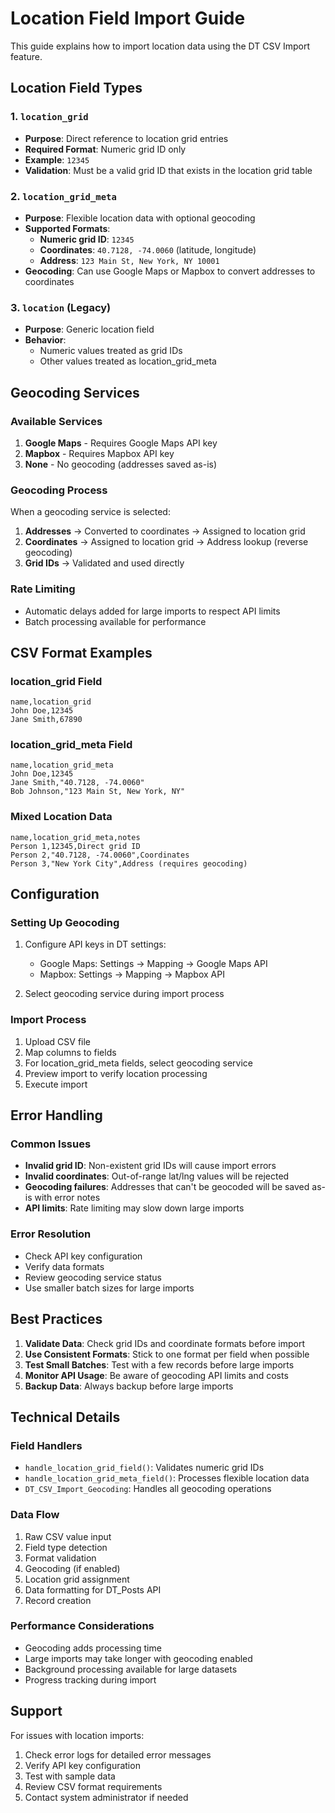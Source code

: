 # Location Field Import Guide

This guide explains how to import location data using the DT CSV Import feature.

## Location Field Types

### 1. `location_grid`
- **Purpose**: Direct reference to location grid entries
- **Required Format**: Numeric grid ID only
- **Example**: `12345`
- **Validation**: Must be a valid grid ID that exists in the location grid table

### 2. `location_grid_meta`
- **Purpose**: Flexible location data with optional geocoding
- **Supported Formats**:
  - **Numeric grid ID**: `12345`
  - **Coordinates**: `40.7128, -74.0060` (latitude, longitude)
  - **Address**: `123 Main St, New York, NY 10001`
- **Geocoding**: Can use Google Maps or Mapbox to convert addresses to coordinates

### 3. `location` (Legacy)
- **Purpose**: Generic location field
- **Behavior**: 
  - Numeric values treated as grid IDs
  - Other values treated as location_grid_meta

## Geocoding Services

### Available Services
1. **Google Maps** - Requires Google Maps API key
2. **Mapbox** - Requires Mapbox API key
3. **None** - No geocoding (addresses saved as-is)

### Geocoding Process
When a geocoding service is selected:

1. **Addresses** → Converted to coordinates → Assigned to location grid
2. **Coordinates** → Assigned to location grid → Address lookup (reverse geocoding)
3. **Grid IDs** → Validated and used directly

### Rate Limiting
- Automatic delays added for large imports to respect API limits
- Batch processing available for performance

## CSV Format Examples

### location_grid Field
```csv
name,location_grid
John Doe,12345
Jane Smith,67890
```

### location_grid_meta Field
```csv
name,location_grid_meta
John Doe,12345
Jane Smith,"40.7128, -74.0060"
Bob Johnson,"123 Main St, New York, NY"
```

### Mixed Location Data
```csv
name,location_grid_meta,notes
Person 1,12345,Direct grid ID
Person 2,"40.7128, -74.0060",Coordinates
Person 3,"New York City",Address (requires geocoding)
```

## Configuration

### Setting Up Geocoding
1. Configure API keys in DT settings:
   - Google Maps: Settings → Mapping → Google Maps API
   - Mapbox: Settings → Mapping → Mapbox API

2. Select geocoding service during import process

### Import Process
1. Upload CSV file
2. Map columns to fields
3. For location_grid_meta fields, select geocoding service
4. Preview import to verify location processing
5. Execute import

## Error Handling

### Common Issues
- **Invalid grid ID**: Non-existent grid IDs will cause import errors
- **Invalid coordinates**: Out-of-range lat/lng values will be rejected
- **Geocoding failures**: Addresses that can't be geocoded will be saved as-is with error notes
- **API limits**: Rate limiting may slow down large imports

### Error Resolution
- Check API key configuration
- Verify data formats
- Review geocoding service status
- Use smaller batch sizes for large imports

## Best Practices

1. **Validate Data**: Check grid IDs and coordinate formats before import
2. **Use Consistent Formats**: Stick to one format per field when possible
3. **Test Small Batches**: Test with a few records before large imports
4. **Monitor API Usage**: Be aware of geocoding API limits and costs
5. **Backup Data**: Always backup before large imports

## Technical Details

### Field Handlers
- `handle_location_grid_field()`: Validates numeric grid IDs
- `handle_location_grid_meta_field()`: Processes flexible location data
- `DT_CSV_Import_Geocoding`: Handles all geocoding operations

### Data Flow
1. Raw CSV value input
2. Field type detection
3. Format validation
4. Geocoding (if enabled)
5. Location grid assignment
6. Data formatting for DT_Posts API
7. Record creation

### Performance Considerations
- Geocoding adds processing time
- Large imports may take longer with geocoding enabled
- Background processing available for large datasets
- Progress tracking during import

## Support

For issues with location imports:
1. Check error logs for detailed error messages
2. Verify API key configuration
3. Test with sample data
4. Review CSV format requirements
5. Contact system administrator if needed 